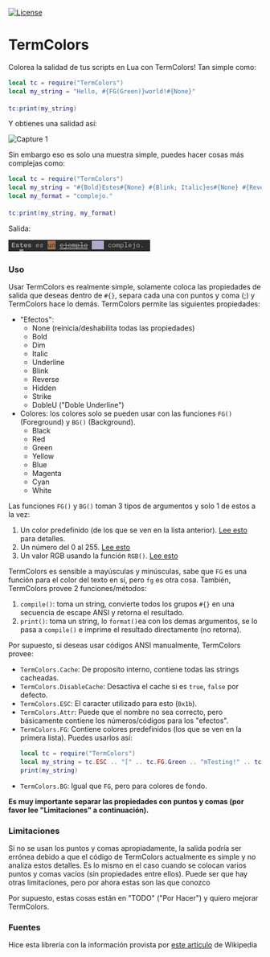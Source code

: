 [![License][LicenseBadge]][licenseURL]

# TermColors

Colorea la salidad de tus scripts en Lua con TermColors! Tan simple como:

```lua
local tc = require("TermColors")
local my_string = "Hello, #{FG(Green)}world!#{None}"

tc:print(my_string)
```

Y obtienes una salidad así:

![Capture 1](cap1.png)

Sin embargo eso es solo una muestra simple, puedes hacer cosas más complejas como:

```lua
local tc = require("TermColors")
local my_string = "#{Bold}Estes#{None} #{Blink; Italic}es#{None} #{Reverse; FG(RGB(167, 110, 78))}un#{None} #{DobleU; Strike}ejemplo#{None} #{BG(146)}mas#{None} %s"
local my_format = "complejo."

tc:print(my_string, my_format)
```

Salida:

![Capture 2](cap2_esp.png)

### Uso

Usar TermColors es realmente simple, solamente coloca las propiedades de salida que deseas dentro de `#{}`, separa cada una con puntos y coma (;) y TermColors hace lo demás. TermColors permite las siguientes propiedades:

  - "Efectos":
    * None (reinicia/deshabilita todas las propiedades)
    * Bold
    * Dim
    * Italic
    * Underline
    * Blink
    * Reverse
    * Hidden
    * Strike
    * DobleU ("Doble Underline")
  - Colores: los colores solo se pueden usar con las funciones `FG()` (Foreground) y `BG()` (Background).
    * Black
    * Red
    * Green
    * Yellow
    * Blue
    * Magenta
    * Cyan
    * White

Las funciones `FG()` y `BG()` toman 3 tipos de argumentos y solo 1 de estos a la vez:
  1. Un color predefinido (de los que se ven en la lista anterior). [Lee esto][1] para detalles.
  2. Un número del 0 al 255. [Lee esto][2]
  3. Un valor RGB usando la función `RGB()`. [Lee esto][3]

TermColors es sensible a mayúsculas y minúsculas, sabe que `FG` es una función para el color del texto en sí, pero `fg` es otra cosa. También, TermColors provee 2 funciones/métodos:

  1. `compile()`: toma un string, convierte todos los grupos `#{}` en una secuencia de escape ANSI y retorna el resultado.
  2. `print()`: toma un string, lo `format()`ea con los demas argumentos, se lo pasa a `compile()` e imprime el resultado directamente (no retorna).

Por supuesto, si deseas usar códigos ANSI manualmente, TermColors provee:

  - `TermColors.Cache`: De proposito interno, contiene todas las strings cacheadas.
  - `TermColors.DisableCache`: Desactiva el cache si es `true`, `false` por defecto.
  - `TermColors.ESC`: El caracter utilizado para esto (`0x1b`).
  - `TermColors.Attr`: Puede que el nombre no sea correcto, pero básicamente contiene los números/códigos para los "efectos".
  - `TermColors.FG`: Contiene colores predefinidos (los que se ven en la primera lista). Puedes usarlos así:
    ```lua
    local tc = require("TermColors")
    local my_string = tc.ESC .. "[" .. tc.FG.Green .. "mTesting!" .. tc.ESC .. "[" .. tc.Attr.None
    print(my_string)
    ```
  - `TermColors.BG`: Igual que `FG`, pero para colores de fondo.

__Es muy importante separar las propiedades con puntos y comas (por favor lee "Limitaciones" a continuación).__

### Limitaciones

Si no se usan los puntos y comas apropiadamente, la salida podría ser errónea debido a que el código de TermColors actualmente es simple y no analiza estos detalles. Es lo mismo en el caso cuando se colocan varios puntos y comas vacíos (sin propiedades entre ellos). Puede ser que hay otras limitaciones, pero por ahora estas son las que conozco

Por supuesto, estas cosas están en "TODO" ("Por Hacer") y quiero mejorar TermColors.

### Fuentes

Hice esta librería con la información provista por [este artículo][4] de Wikipedia

[1]: https://en.wikipedia.org/wiki/ANSI_escape_code#3/4_bit
[2]: https://en.wikipedia.org/wiki/ANSI_escape_code#8-bit
[3]: https://en.wikipedia.org/wiki/ANSI_escape_code#24-bit
[4]: https://en.wikipedia.org/wiki/ANSI_escape_code
[LicenseBadge]: https://img.shields.io/badge/Licencia-Zlib-brightgreen?style=for-the-badge
[LicenseURL]: https://opensource.org/licenses/Zlib
